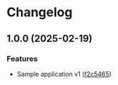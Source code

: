 # Changelog

## 1.0.0 (2025-02-19)


### Features

* Sample application v1 ([f2c5465](https://github.com/niallthomson/retail-store-sample-app/commit/f2c5465ee8112d9fb5590b1417b6f7aa62972944))
